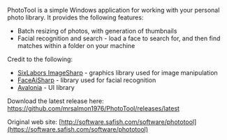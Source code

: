 PhotoTool is a simple Windows application for working with your personal photo library.  It provides the following features:

- Batch resizing of photos, with generation of thumbnails
- Facial recognition and search - load a face to search for, and then find matches within a folder on your machine

Credit to the following:

- [SixLabors ImageSharp](https://github.com/SixLabors/ImageSharp) - graphics library used for image manipulation
- [FaceAiSharp](https://github.com/georg-jung/FaceAiSharp) - library used for facial recognition
- [Avalonia](https://avaloniaui.net/) - UI library
 
Download the latest release here: https://github.com/mrsalmon1976/PhotoTool/releases/latest

Original web site: [http://software.safish.com/software/phototool](https://software.safish.com/software/phototool)


